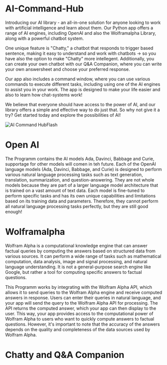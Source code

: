# AI-Command-Hub

Introducing our AI library - an all-in-one solution for anyone looking to work with artificial intelligence and learn about them. Our Python app offers a range of AI engines, including OpenAI and also the Wolframalpha Library, along with a powerful chatbot system.

One unique feature is "Chatty," a chatbot that responds to trigger based sentence, making it easy to understand and work with chatbots -> so you have also the option to make "Chatty" more intellegent. Additionally, you can create your own chatbot with our Q&A Companion, where you can write your own answersheet and choose your preferred response.

Our app also includes a command window, where you can use various commands to execute different tasks, including using one of the AI engines to assist you in your work. The app is designed to make your life easier and also to learn how chat-systems work!

We believe that everyone should have access to the power of AI, and our library offers a simple and effective way to do just that. So why not give it a try? Get started today and explore the possibilities of AI!

![AI Command HubFlash](https://user-images.githubusercontent.com/75140549/230712264-43bf6fc9-943f-40af-9c02-f95a92740b95.PNG)

# Open AI

The Programm contains the AI models Ada, Davinci, Babbage and Curie, supportage for other models will comen in teh future. Each of the OpenAI language models (Ada, Davinci, Babbage, and Curie) is designed to perform various natural language processing tasks such as text generation, translation, summarization, and question-answering. They are not whole models because they are part of a larger language model architecture that is trained on a vast amount of text data. Each model is fine-tuned to perform specific tasks and has its own unique capabilities and limitations based on its training data and parameters. Therefore, they cannot perform all natural language processing tasks perfectly, but they are still good enough! 

# Wolframalpha 

Wolfram Alpha is a computational knowledge engine that can answer factual queries by computing the answers based on structured data from various sources. It can perform a wide range of tasks such as mathematical computation, data analysis, image and signal processing, and natural language understanding. It is not a general-purpose search engine like Google, but rather a tool for computing specific answers to factual questions.

This Programm works by integrating with the Wolfram Alpha API, which allows it to send queries to the Wolfram Alpha engine and receive computed answers in response. Users can enter their queries in natural language, and your app will send the query to the Wolfram Alpha API for processing. The API returns the computed answer, which your app can then display to the user. This way, your app provides access to the computational power of Wolfram Alpha to users who want to quickly compute answers to factual questions. However, it's important to note that the accuracy of the answers depends on the quality and completeness of the data sources used by Wolfram Alpha.

# Chatty and Q&A Companion




